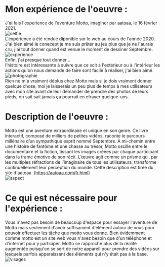 
# Mon expérience de l'oeuvre :
J'ai fais l'experience de l'aventure Motto, imaginer par aatoaa, le 16 février 2021.  
![selfie](Photos/selfie.jpg)  
L'expérience a été rendue diponible sur le web au cours de l'année 2020.  
J'ai bien aimé le conecept je me suis prêter au jeu plus que je ne l'aurais cru, j'ai tout donner quand est venue le moment de dessiner Septembre.  
![experience](Photos/expérience.jpeg)  
Enfin, j'ai presque tout donner...  
l'histoire est intéressante à suivre que ce soit a l'extérieur ou à l'intérieur les actions qu'on nous demande de faire sont facile à réaliser, j'ai bien aimé.  
![photographie](Photos/photographie.jpeg)  
Rien ne m'a vraiment déplus chez Motto mais si je dois vraiment donner quelque chose, moi je laisserais un peu plus de temps à mes utilisateurs avec mon site avant de leur demander de prendre des photos de leurs pieds, on sait sait jamais ça pourrait en efrayer quelque-uns.



# Description de l'oeuvre :
Motto est une aventure extraordinaire et unique en son genre. Ce livre interactif, composé de milliers de petites vidéos, raconte le parcours millénaire d’un sympathique esprit nommé Septembre. À mi-chemin entre une histoire de fantôme et une chasse au trésor, Motto oscille entre le documentaire et la fiction, tissant les images créées par chaque participant dans la trame émotive de son récit. L’œuvre agit comme un prisme qui, par les multiples réfractions de l’imaginaire de tous les utilisateurs, transforme continuellement leur perception du monde. Cette description est tirée du site d'aatoaa. (https://aatoaa.com/fr.html)  
![aspect](Photos/aspect.jpeg)  

# Ce qui est nécessaire pour l'expérience :
Vous n'avez pas besoin de beaucoup d'espace pour essayer l'aventure de Motto mais seulement d'avoir suffisament d'élément autour de vous pour pouvoir effectuer les tâche que motto vous donne. Bien évidemment comme motto est un site web vous n'avez besoin que d'un téléphone et d'internet pour y participer. Motto se rapproche plus de la réalité augmentée puisqu'on se sert de notre appareil pour prendre des vidéos sur lesquels parfois apparaissent des éléments qui n'y était pas à la base.   
![visages](Photos/visages.jpeg) 
